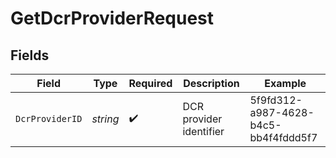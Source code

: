 # GetDcrProviderRequest


## Fields

| Field                                | Type                                 | Required                             | Description                          | Example                              |
| ------------------------------------ | ------------------------------------ | ------------------------------------ | ------------------------------------ | ------------------------------------ |
| `DcrProviderID`                      | *string*                             | :heavy_check_mark:                   | DCR provider identifier              | 5f9fd312-a987-4628-b4c5-bb4f4fddd5f7 |